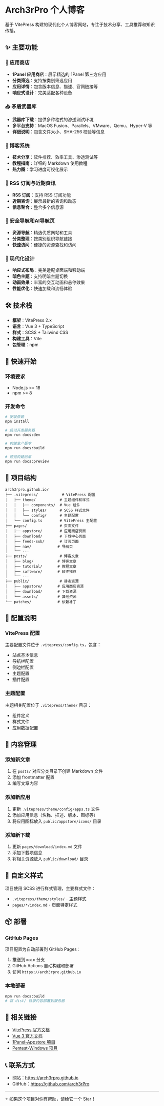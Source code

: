 # Arch3rPro 个人博客

基于 VitePress 构建的现代化个人博客网站，专注于技术分享、工具推荐和知识传播。

## ✨ 主要功能

### 🏪 应用商店
- **1Panel 应用商店**：展示精选的 1Panel 第三方应用
- **分类筛选**：支持按类别筛选应用
- **应用详情**：包含版本信息、描述、官网链接等
- **响应式设计**：完美适配各种设备

### 📥 矛盾武器库
- **武器库下载**：提供多种格式的渗透测试环境
- **多平台支持**：MacOS Fusion、Parallels、VMware、Qemu、Hyper-V 等
- **详细说明**：包含文件大小、SHA-256 校验等信息

### 📝 博客系统
- **技术分享**：软件推荐、效率工具、渗透测试等
- **教程指南**：详细的 Markdown 使用教程
- **热力图**：学习进度可视化展示

### 📡 RSS 订阅与近期资讯
- **RSS 订阅**：支持 RSS 订阅功能
- **近期咨询**：展示最新的咨询和动态
- **信息聚合**：整合多个信息源

### 🧭 安全导航和AI导航页
- **资源导航**：精选优质网站和工具
- **分类整理**：按类别组织导航链接
- **快速访问**：便捷的资源查找和访问

### 🎨 现代化设计
- **响应式布局**：完美适配桌面端和移动端
- **暗色主题**：支持明暗主题切换
- **动画效果**：丰富的交互动画和悬停效果
- **性能优化**：快速加载和流畅体验

## 🛠️ 技术栈

- **框架**：VitePress 2.x
- **语言**：Vue 3 + TypeScript
- **样式**：SCSS + Tailwind CSS
- **构建工具**：Vite
- **包管理**：npm

## 🚀 快速开始

### 环境要求
- Node.js >= 18
- npm >= 8

### 开发命令
```bash
# 安装依赖
npm install

# 启动开发服务器
npm run docs:dev

# 构建生产版本
npm run docs:build

# 预览构建结果
npm run docs:preview
```

## 📁 项目结构

```
arch3rpro.github.io/
├── .vitepress/           # VitePress 配置
│   ├── theme/           # 主题组件和样式
│   │   ├── components/  # Vue 组件
│   │   ├── styles/      # SCSS 样式文件
│   │   └── config/      # 主题配置
│   └── config.ts        # VitePress 主配置
├── pages/               # 页面文件
│   ├── appstore/        # 应用商店页面
│   ├── download/        # 下载中心页面
│   ├── feeds-sub/       # 订阅页面
│   ├── nav/            # 导航页
│   └── ...
├── posts/               # 博客文章
│   ├── blog/           # 博客文章
│   ├── tutorial/       # 教程文章
│   ├── software/       # 软件推荐
│   └── ...
├── public/              # 静态资源
│   ├── appstore/       # 应用商店资源
│   ├── download/       # 下载资源
│   └── assets/         # 其他资源
└── patches/            # 依赖补丁
```

## 🔧 配置说明

### VitePress 配置
主要配置文件位于 `.vitepress/config.ts`，包含：
- 站点基本信息
- 导航栏配置
- 侧边栏配置
- 主题配置
- 插件配置

### 主题配置
主题相关配置位于 `.vitepress/theme/` 目录：
- 组件定义
- 样式文件
- 应用数据配置

## 📝 内容管理

### 添加新文章
1. 在 `posts/` 对应分类目录下创建 Markdown 文件
2. 添加 frontmatter 配置
3. 编写文章内容

### 添加新应用
1. 更新 `.vitepress/theme/config/apps.ts` 文件
2. 添加应用信息（名称、描述、版本、图标等）
3. 将应用图标放入 `public/appstore/icons/` 目录

### 添加新下载
1. 更新 `pages/download/index.md` 文件
2. 添加下载项信息
3. 将相关资源放入 `public/download/` 目录

## 🎨 自定义样式

项目使用 SCSS 进行样式管理，主要样式文件：
- `.vitepress/theme/styles/` - 主题样式
- `pages/*/index.md` - 页面特定样式

## 📦 部署

### GitHub Pages
项目配置为自动部署到 GitHub Pages：
1. 推送到 `main` 分支
2. GitHub Actions 自动构建和部署
3. 访问 `https://arch3rpro.github.io`

### 本地部署
```bash
npm run docs:build
# 将 dist/ 目录内容部署到服务器
```

## 🔗 相关链接

- [VitePress 官方文档](https://vitepress.dev/)
- [Vue 3 官方文档](https://vuejs.org/)
- [1Panel-Appstore 项目](https://github.com/arch3rPro/1Panel-Appstore)
- [Pentest-Windows 项目](https://github.com/arch3rPro/Pentest-Windows)

## 📞 联系方式

- 网站：https://arch3rpro.github.io
- GitHub：https://github.com/arch3rPro

---

⭐ 如果这个项目对你有帮助，请给它一个 Star！ 
